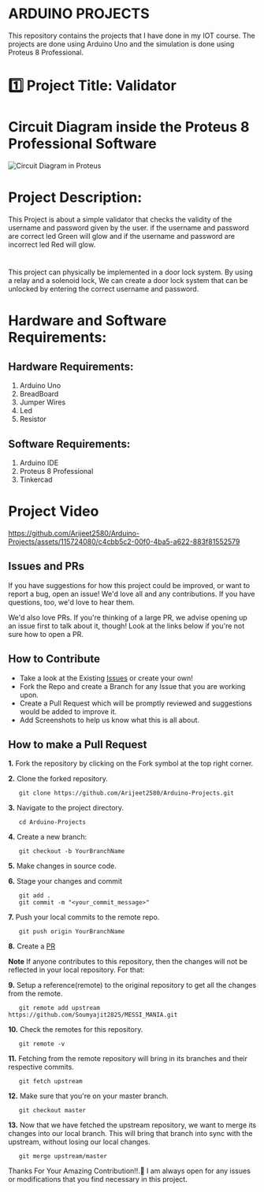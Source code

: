 # ARDUINO PROJECTS
This repository contains the projects that I have done in my IOT course. The projects are done using Arduino Uno and the simulation is done using Proteus 8 Professional.

# 1️⃣ Project Title: Validator
# Circuit Diagram inside the Proteus 8 Professional Software

![Circuit Diagram in Proteus](https://github.com/Arijeet2580/Arduino-Projects/assets/115724080/1a9afc9c-b315-4a11-9621-8e28226c3ba8)

# Project Description:
This Project is about a simple validator that checks the validity of the username and password given by the user.
if the username and password are correct led Green will glow and if the username and password are incorrect led Red will glow.
#
This project can physically be implemented in a door lock system.
By using a relay and a solenoid lock, We can create a door lock system that can be unlocked by entering the correct username and password.

# Hardware and Software Requirements:
## Hardware Requirements:
1. Arduino Uno
2. BreadBoard
3. Jumper Wires
4. Led
5. Resistor
## Software Requirements:
1. Arduino IDE
2. Proteus 8 Professional
3. Tinkercad

# Project Video

https://github.com/Arijeet2580/Arduino-Projects/assets/115724080/c4cbb5c2-00f0-4ba5-a622-883f81552579
## Issues and PRs

If you have suggestions for how this project could be improved, or want to report a bug, open an issue! We'd love all and any contributions. If you have questions, too, we'd love to hear them.

We'd also love PRs. If you're thinking of a large PR, we advise opening up an issue first to talk about it, though! Look at the links below if you're not sure how to open a PR.

## How to Contribute

- Take a look at the Existing [Issues](https://github.com/Arijeet2580/Arduino-Projects/issues) or create your own!
- Fork the Repo and create a Branch for any Issue that you are working upon.
- Create a Pull Request which will be promptly reviewed and suggestions would be added to improve it.
- Add Screenshots to help us know what this is all about.

## How to make a Pull Request

**1.** Fork the repository by clicking on the Fork symbol at the top right corner.

**2.** Clone the forked repository.

```
   git clone https://github.com/Arijeet2580/Arduino-Projects.git
```

**3.** Navigate to the project directory.

```
   cd Arduino-Projects
```

**4.** Create a new branch:

```
   git checkout -b YourBranchName
```

**5.** Make changes in source code.

**6.** Stage your changes and commit

```
   git add .
   git commit -m "<your_commit_message>"
```

**7.** Push your local commits to the remote repo.

```
   git push origin YourBranchName
```

**8.** Create a [PR](https://help.github.com/en/github/collaborating-with-issues-and-pull-requests/creating-a-pull-request)

**Note** If anyone contributes to this repository, then the changes will not be reflected in your local repository. For that:

**9.** Setup a reference(remote) to the original repository to get all the changes from the remote.

```
   git remote add upstream https://github.com/Soumyajit2825/MESSI_MANIA.git
```

**10.** Check the remotes for this repository.

```
   git remote -v
```

**11.** Fetching from the remote repository will bring in its branches and their respective commits.

```
   git fetch upstream
```

**12.** Make sure that you're on your master branch.

```
   git checkout master
```

**13.** Now that we have fetched the upstream repository, we want to merge its changes into our local branch. This will bring that branch into sync with the upstream, without losing our local changes.

```
   git merge upstream/master
```

Thanks For Your Amazing Contribution!!.🙂
I am always open for any issues or modifications that you find necessary in this project.
